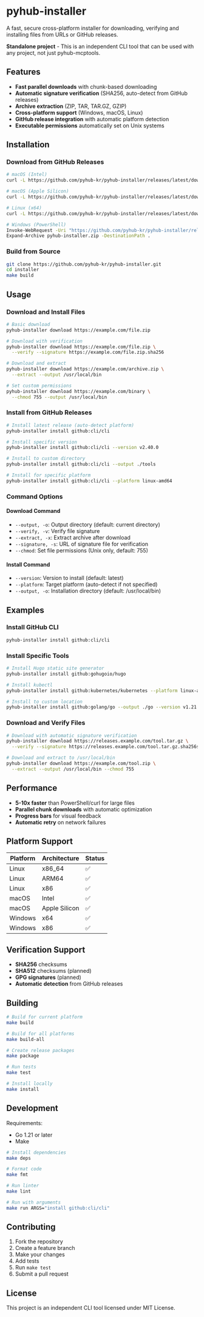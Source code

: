 # pyhub-installer

A fast, secure cross-platform installer for downloading, verifying and installing files from URLs or GitHub releases.

**Standalone project** - This is an independent CLI tool that can be used with any project, not just pyhub-mcptools.

## Features

- **Fast parallel downloads** with chunk-based downloading
- **Automatic signature verification** (SHA256, auto-detect from GitHub releases)
- **Archive extraction** (ZIP, TAR, TAR.GZ, GZIP)
- **Cross-platform support** (Windows, macOS, Linux)
- **GitHub release integration** with automatic platform detection
- **Executable permissions** automatically set on Unix systems

## Installation

### Download from GitHub Releases

```bash
# macOS (Intel)
curl -L https://github.com/pyhub-kr/pyhub-installer/releases/latest/download/pyhub-installer-darwin-amd64.tar.gz | tar -xz

# macOS (Apple Silicon)
curl -L https://github.com/pyhub-kr/pyhub-installer/releases/latest/download/pyhub-installer-darwin-arm64.tar.gz | tar -xz

# Linux (x64)
curl -L https://github.com/pyhub-kr/pyhub-installer/releases/latest/download/pyhub-installer-linux-amd64.tar.gz | tar -xz

# Windows (PowerShell)
Invoke-WebRequest -Uri "https://github.com/pyhub-kr/pyhub-installer/releases/latest/download/pyhub-installer-windows-amd64.zip" -OutFile "pyhub-installer.zip"
Expand-Archive pyhub-installer.zip -DestinationPath .
```

### Build from Source

```bash
git clone https://github.com/pyhub-kr/pyhub-installer.git
cd installer
make build
```

## Usage

### Download and Install Files

```bash
# Basic download
pyhub-installer download https://example.com/file.zip

# Download with verification
pyhub-installer download https://example.com/file.zip \
  --verify --signature https://example.com/file.zip.sha256

# Download and extract
pyhub-installer download https://example.com/archive.zip \
  --extract --output /usr/local/bin

# Set custom permissions
pyhub-installer download https://example.com/binary \
  --chmod 755 --output /usr/local/bin
```

### Install from GitHub Releases

```bash
# Install latest release (auto-detect platform)
pyhub-installer install github:cli/cli

# Install specific version
pyhub-installer install github:cli/cli --version v2.40.0

# Install to custom directory
pyhub-installer install github:cli/cli --output ./tools

# Install for specific platform
pyhub-installer install github:cli/cli --platform linux-amd64
```

### Command Options

#### Download Command
- `--output, -o`: Output directory (default: current directory)
- `--verify, -v`: Verify file signature
- `--extract, -x`: Extract archive after download
- `--signature, -s`: URL of signature file for verification
- `--chmod`: Set file permissions (Unix only, default: 755)

#### Install Command
- `--version`: Version to install (default: latest)
- `--platform`: Target platform (auto-detect if not specified)
- `--output, -o`: Installation directory (default: /usr/local/bin)

## Examples

### Install GitHub CLI
```bash
pyhub-installer install github:cli/cli
```

### Install Specific Tools
```bash
# Install Hugo static site generator
pyhub-installer install github:gohugoio/hugo

# Install kubectl
pyhub-installer install github:kubernetes/kubernetes --platform linux-amd64

# Install to custom location
pyhub-installer install github:golang/go --output ./go --version v1.21.0
```

### Download and Verify Files
```bash
# Download with automatic signature verification
pyhub-installer download https://releases.example.com/tool.tar.gz \
  --verify --signature https://releases.example.com/tool.tar.gz.sha256sum

# Download and extract to /usr/local/bin
pyhub-installer download https://example.com/tool.zip \
  --extract --output /usr/local/bin --chmod 755
```

## Performance

- **5-10x faster** than PowerShell/curl for large files
- **Parallel chunk downloads** with automatic optimization
- **Progress bars** for visual feedback
- **Automatic retry** on network failures

## Platform Support

| Platform | Architecture | Status |
|----------|-------------|---------|
| Linux | x86_64 | ✅ |
| Linux | ARM64 | ✅ |
| Linux | x86 | ✅ |
| macOS | Intel | ✅ |
| macOS | Apple Silicon | ✅ |
| Windows | x64 | ✅ |
| Windows | x86 | ✅ |

## Verification Support

- **SHA256** checksums
- **SHA512** checksums (planned)
- **GPG signatures** (planned)
- **Automatic detection** from GitHub releases

## Building

```bash
# Build for current platform
make build

# Build for all platforms
make build-all

# Create release packages
make package

# Run tests
make test

# Install locally
make install
```

## Development

Requirements:
- Go 1.21 or later
- Make

```bash
# Install dependencies
make deps

# Format code
make fmt

# Run linter
make lint

# Run with arguments
make run ARGS="install github:cli/cli"
```

## Contributing

1. Fork the repository
2. Create a feature branch
3. Make your changes
4. Add tests
5. Run `make test`
6. Submit a pull request

## License

This project is an independent CLI tool licensed under MIT License.